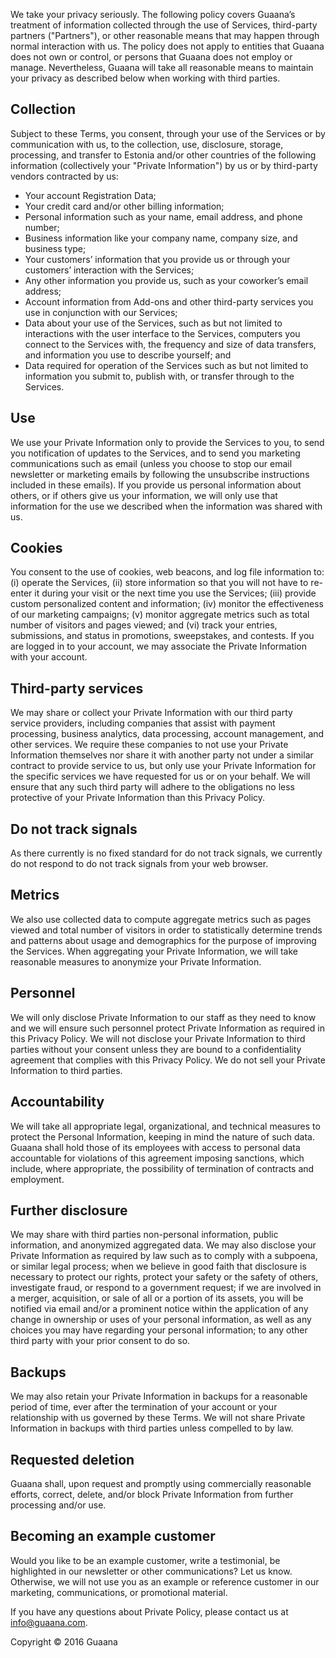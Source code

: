 We take your privacy seriously. The following policy covers Guaana’s treatment of information collected through the use of Services, third-party partners ("Partners"), or other reasonable means that may happen through normal interaction with us. The policy does not apply to entities that Guaana does not own or control, or persons that Guaana does not employ or manage. Nevertheless, Guaana will take all reasonable means to maintain your privacy as described below when working with third parties.

## Collection

Subject to these Terms, you consent, through your use of the Services or by communication with us, to the collection, use, disclosure, storage, processing, and transfer to Estonia and/or other countries of the following information (collectively your "Private Information") by us or by third-party vendors contracted by us:

* Your account Registration Data;
* Your credit card and/or other billing information;
* Personal information such as your name, email address, and phone number;
* Business information like your company name, company size, and business type;
* Your customers’ information that you provide us or through your customers’ interaction with the Services;
* Any other information you provide us, such as your coworker’s email address;
* Account information from Add-ons and other third-party services you use in conjunction with our Services;
* Data about your use of the Services, such as but not limited to interactions with the user interface to the Services, computers you connect to the Services with, the frequency and size of data transfers, and information you use to describe yourself; and
* Data required for operation of the Services such as but not limited to information you submit to, publish with, or transfer through to the Services.

## Use 

We use your Private Information only to provide the Services to you, to send you notification of updates to the Services, and to send you marketing communications such as email (unless you choose to stop our email newsletter or marketing emails by following the unsubscribe instructions included in these emails). If you provide us personal information about others, or if others give us your information, we will only use that information for the use we described when the information was shared with us. 

## Cookies

You consent to the use of cookies, web beacons, and log file information to: (i) operate the Services, (ii) store information so that you will not have to re-enter it during your visit or the next time you use the Services; (iii) provide custom personalized content and information; (iv) monitor the effectiveness of our marketing campaigns; (v) monitor aggregate metrics such as total number of visitors and pages viewed; and (vi) track your entries, submissions, and status in promotions, sweepstakes, and contests. If you are logged in to your account, we may associate the Private Information with your account.

## Third-party services 

We may share or collect your Private Information with our third party service providers, including companies that assist with payment processing, business analytics, data processing, account management, and other services. We require these companies to not use your Private Information themselves nor share it with another party not under a similar contract to provide service to us, but only use your Private Information for the specific services we have requested for us or on your behalf. We will ensure that any such third party will adhere to the obligations no less protective of your Private Information than this Privacy Policy. 

## Do not track signals 

As there currently is no fixed standard for do not track signals, we currently do not respond to do not track signals from your web browser. 

## Metrics 

We also use collected data to compute aggregate metrics such as pages viewed and total number of visitors in order to statistically determine trends and patterns about usage and demographics for the purpose of improving the Services. When aggregating your Private Information, we will take reasonable measures to anonymize your Private Information. 

## Personnel 

We will only disclose Private Information to our staff as they need to know and we will ensure such personnel protect Private Information as required in this Privacy Policy. We will not disclose your Private Information to third parties without your consent unless they are bound to a confidentiality agreement that complies with this Privacy Policy. We do not sell your Private Information to third parties.

## Accountability 

We will take all appropriate legal, organizational, and technical measures to protect the Personal Information, keeping in mind the nature of such data. Guaana shall hold those of its employees with access to personal data accountable for violations of this agreement imposing sanctions, which include, where appropriate, the possibility of termination of contracts and employment. 

## Further disclosure 

We may share with third parties non-personal information, public information, and anonymized aggregated data. We may also disclose your Private Information as required by law such as to comply with a subpoena, or similar legal process; when we believe in good faith that disclosure is necessary to protect our rights, protect your safety or the safety of others, investigate fraud, or respond to a government request; if we are involved in a merger, acquisition, or sale of all or a portion of its assets, you will be notified via email and/or a prominent notice within the application of any change in ownership or uses of your personal information, as well as any choices you may have regarding your personal information; to any other third party with your prior consent to do so.

## Backups

We may also retain your Private Information in backups for a reasonable period of time, ever after the termination of your account or your relationship with us governed by these Terms. We will not share Private Information in backups with third parties unless compelled to by law.

## Requested deletion

Guaana shall, upon request and promptly using commercially reasonable efforts, correct, delete, and/or block Private Information from further processing and/or use.

## Becoming an example customer

Would you like to be an example customer, write a testimonial, be highlighted in our newsletter or other communications? Let us know. Otherwise, we will not use you as an example or reference customer in our marketing, communications, or promotional material.

If you have any questions about Private Policy, please contact us at <info@guaana.com>.

Copyright © 2016 Guaana
